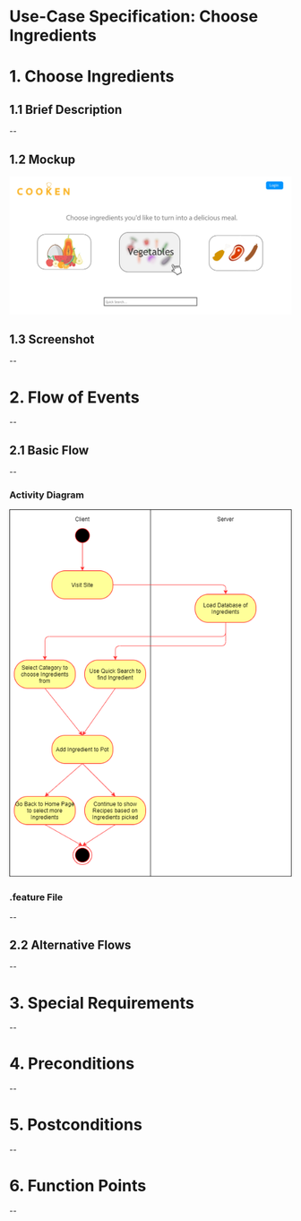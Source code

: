 # Use-Case Specification: Choose Ingredients

# 1. Choose Ingredients

## 1.1 Brief Description
--

## 1.2 Mockup
![Choose Ingredients](choose_ingredients_mockup.png)

## 1.3 Screenshot
--

# 2. Flow of Events
--

## 2.1 Basic Flow
--

### Activity Diagram
![activity-diagram](choose_ingredients_diagram.png)

### .feature File
--

## 2.2 Alternative Flows
--

# 3. Special Requirements
--

# 4. Preconditions
--

# 5. Postconditions
--

# 6. Function Points
--
